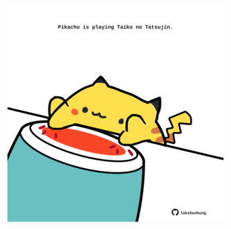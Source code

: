 <!-- built at 05/07/2025, 08:00:35 UTC -->
<p align="center">
  <img width="500" height="500" src="./ReadmeImage.svg">
</p>
